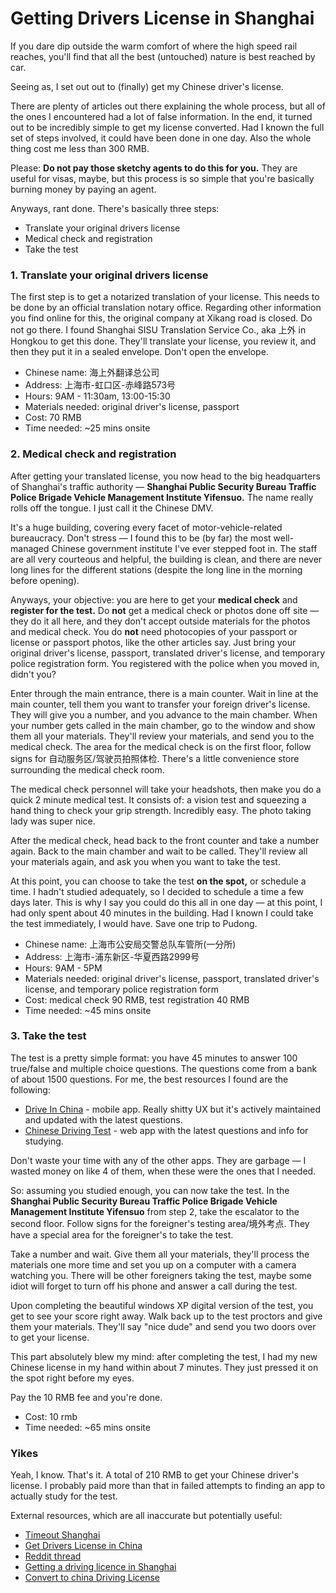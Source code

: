 # Getting Drivers License in Shanghai

If you dare dip outside the warm comfort of where the high speed rail reaches, you'll find that all the best (untouched) nature is best reached by car. 

Seeing as, I set out out to (finally) get my Chinese driver's license. 

There are plenty of articles out there explaining the whole process, but all of the ones I encountered had a lot of false information. In the end, it turned out to be incredibly simple to get my license converted. Had I known the full set of steps involved, it could have been done in one day. Also the whole thing cost me less than 300 RMB.

Please: **Do not pay those sketchy agents to do this for you.** They are useful for visas, maybe, but this process is so simple that you're basically burning money by paying an agent. 

Anyways, rant done. There's basically three steps:

- Translate your original drivers license
- Medical check and registration
- Take the test

### 1. Translate your original drivers license

The first step is to get a notarized translation of your license. This needs to be done by an official translation notary office. Regarding other information you find online for this,  the original company at Xikang road is closed. Do not go there. I found Shanghai SISU Translation Service Co., aka 上外 in Hongkou to get this done. They'll translate your license, you review it, and then they put it in a sealed envelope. Don't open the envelope.

- Chinese name: 海上外翻译总公司
- Address:  上海市-虹口区-赤峰路573号
- Hours: 9AM - 11:30am, 13:00-15:30
- Materials needed: original driver's license, passport
- Cost: 70 RMB
- Time needed: ~25 mins onsite

### 2. **Medical check and registration**

After getting your translated license, you now head to the big headquarters of Shanghai's traffic authority — **Shanghai Public Security Bureau Traffic Police Brigade Vehicle Management Institute Yifensuo.** The name really rolls off the tongue. I just call it the Chinese DMV.

It's a huge building, covering every facet of motor-vehicle-related bureaucracy. Don't stress — I found this to be (by far) the most well-managed Chinese government institute I've ever stepped foot in. The staff are all very courteous and helpful, the building is clean, and there are never long lines for the different stations (despite the long line in the morning before opening). 

Anyways, your objective: you are here to get your **medical check** and **register for the test.** Do **not** get a medical check or photos done off site — they do it all here, and they don't accept outside materials for the photos and medical check. You do **not** need photocopies of your passport or license or passport photos, like the other articles say. Just bring your original driver's license, passport, translated driver's license, and temporary police registration form. You registered with the police when you moved in, didn't you?

Enter through the main entrance, there is a main counter. Wait in line at the main counter, tell them you want to transfer your foreign driver's license. They will give you a number, and you advance to the main chamber. When your number gets called in the main chamber, go to the window and show them all your materials. They'll review your materials, and send you to the medical check. The area for the medical check is on the first floor, follow signs for 自动服务区/驾驶员拍照体检. There's a little convenience store surrounding the medical check room.

The medical check personnel will take your headshots, then make you do a quick 2 minute medical test. It consists of: a vision test and squeezing a hand thing to check your grip strength. Incredibly easy. The photo taking lady was super nice.

After the medical check, head back to the front counter and take a number again. Back to the main chamber and wait to be called. They'll review all your materials again, and ask you when you want to take the test. 

At this point, you can choose to take the test **on the spot,** or schedule a time. I hadn't studied adequately, so I decided to schedule a time a few days later. This is why I say you could do this all in one day — at this point, I had only spent about 40 minutes in the building. Had I known I could take the test immediately, I would have. Save one trip to Pudong.

- Chinese name: 上海市公安局交警总队车管所(一分所)
- Address:  上海市-浦东新区-华夏西路2999号
- Hours: 9AM - 5PM
- Materials needed: original driver's license, passport, translated driver's license, and temporary police registration form
- Cost: medical check 90 RMB,  test registration 40 RMB
- Time needed: ~45 mins onsite

### 3. Take the test

The test is a pretty simple format: you have 45 minutes to answer 100 true/false and multiple choice questions. The questions come from a bank of about 1500 questions. For me, the best resources I found are the following:

- [Drive In China](https://apps.apple.com/us/app/driving-in-china-theory-test/id486138822) - mobile app. Really shitty UX but it's actively maintained and updated with the latest questions.
- [Chinese Driving Test](https://www.chinesedrivingtest.com/) - web app with the latest questions and info for studying.

Don't waste your time with any of the other apps. They are garbage — I wasted money on like 4 of them, when these were the ones that I needed.

So: assuming you studied enough, you can now take the test. In the **Shanghai Public Security Bureau Traffic Police Brigade Vehicle Management Institute Yifensuo** from step 2, take the escalator to the second floor. Follow signs for the foreigner's testing area/境外考点. They have a special area for the foreigner's to take the test.

Take a number and wait. Give them all your materials, they'll process the materials one more time and set you up on a computer with a camera watching you. There will be other foreigners taking the test, maybe some idiot will forget to turn off his phone and answer a call during the test. 

Upon completing the beautiful windows XP digital version of the test, you get to see your score right away. Walk back up to the test proctors and give them your materials. They'll say "nice dude" and send you two doors over to get your license. 

This part absolutely blew my mind: after completing the test, I had my new Chinese license in my hand within about 7 minutes. They just pressed it on the spot right before my eyes.

Pay the 10 RMB fee and you're done.

- Cost: 10 rmb
- Time needed: ~65 mins onsite

### Yikes

Yeah, I know. That's it. A total of 210 RMB to get your Chinese driver's license. I probably paid more than that in failed attempts to finding an app to actually study for the test.

External resources, which are all inaccurate but potentially useful:

- [Timeout Shanghai](http://www.timeoutshanghai.com/features/Around_Town-Around_Town/41682/How-to-get-a-Chinese-driving-license.html)
- [Get Drivers License in China](https://www.sjgrand.cn/get-drivers-license-china/)
- [Reddit thread](https://www.reddit.com/r/China/comments/9307vh/getting_a_drivers_license_2018_refresher/)
- [Getting a driving licence in Shanghai](https://everydayhai.com/2018/06/06/getting-a-driving-licence-in-shanghai/)
- [Convert to china Driving License](http://www.shanghaihalfpat.com/convert-to-china-driving-license/)